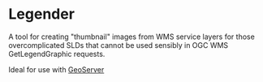 # Legender

A tool for creating "thumbnail" images from WMS service layers for those 
overcomplicated SLDs that cannot be used sensibly in OGC WMS GetLegendGraphic 
requests.

Ideal for use with [GeoServer](http://geoserver.org/)
